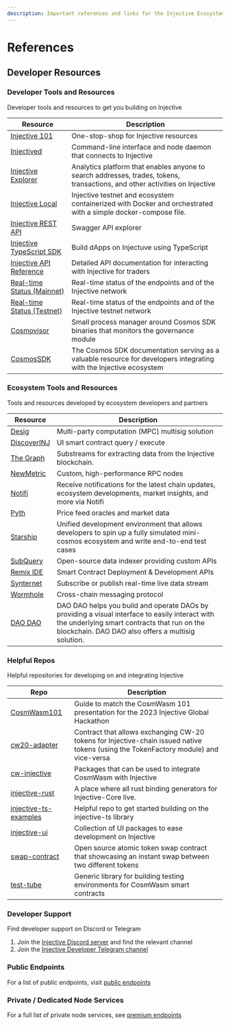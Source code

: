 ```yaml
---
description: Important references and links for the Injective Ecosystem
---
```


# References

## Developer Resources

### Developer Tools and Resources

Developer tools and resources to get you building on Injective

| **Resource**                                                                                  | **Description**                                                                                                             |
| --------------------------------------------------------------------------------------------- | --------------------------------------------------------------------------------------------------------------------------- |
| [Injective 101](https://injective.notion.site/Injective-101-589dedc4c9c04531aae503dbb235d443) | One-stop-shop for Injective resources                                                                                       |
| [Injectived](./developers/injectived/README.md)                                                            | Command-line interface and node daemon that connects to Injective                                                           |
| [Injective Explorer](https://explorer.injective.network/)                                     | Analytics platform that enables anyone to search addresses, trades, tokens, transactions, and other activities on Injective |
| [Injective Local](https://github.com/InjectiveLabs/injective-local)                           | Injective testnet and ecosystem containerized with Docker and orchestrated with a simple docker-compose file.               |
| [Injective REST API](https://lcd.injective.network/swagger/)                                  | Swagger API explorer                                                                                                        |
| [Injective TypeScript SDK](https://docs.ts.injective.network)                                 | Build dApps on Injectuve using TypeScript                                                                                   |
| [Injective API Reference](https://api.injective.exchange)                                     | Detailed API documentation for interacting with Injective for traders                                                       |
| [Real-time Status (Mainnet)](https://status.injective.network/)                               | Real-time status of the endpoints and of the Injective network                                                              |
| [Real-time Status (Testnet)](https://testnet.status.injective.network)                        | Real-time status of the endpoints and of the Injective testnet network                                                      |
| [Cosmovisor](./infra/cosmovisor.md)                                                 | Small process manager around Cosmos SDK binaries that monitors the governance module                                        |
| [CosmosSDK](https://docs.cosmos.network/v0.52/build)                                          | The Cosmos SDK documentation serving as a valuable resource for developers integrating with the Injective ecosystem         |

### Ecosystem Tools and Resources

Tools and resources developed by ecosystem developers and partners

| **Resource**                                                                                       | **Description**                                                                                                                                                                                      |
| -------------------------------------------------------------------------------------------------- | -----------------------------------------------------------------------------------------------------------------------------------------------------------------------------------------------------|
| [Desig](https://desig.io/)                                                                         | Multi-party computation (MPC) multisig solution                                                                                                                                                      |
| [DiscoverINJ](https://alpha.discoverinj.com/console)                                               | UI smart contract query / execute                                                                                                                                                                    |
| [The Graph](https://substreams.streamingfast.io/intro-injective)                                   | Substreams for extracting data from the Injective blockchain.                                                                                                                                        |
| [NewMetric](https://app.newmetric.xyz/)                                                            | Custom, high-performance RPC nodes                                                                                                                                                                   |
| [Notifi](https://injective.com/notifications/)                                                     | Receive notifications for the latest chain updates, ecosystem developments, market insights, and more via Notifi                                                                                     |
| [Pyth](https://docs.pyth.network/home)                                                             | Price feed oracles and market data                                                                                                                                                                   |
| [Starship](https://docs.cosmology.zone/starship)                                                   | Unified development environment that allows developers to spin up a fully simulated mini-cosmos ecosystem and write end-to-end test cases                                                            |
| [SubQuery](https://github.com/subquery/cosmos-subql-starter/tree/main/Injective/injective-starter) | Open-source data indexer providing custom APIs                                                                                                                                                       |
| [Remix IDE](https://docs.welldonestudio.io/code/deploy-and-run/injective) | Smart Contract Deployment & Development APIs                                                                                                                                                                                  |
| [Synternet](https://docs.synternet.com/build/data-layer/developer-portal/subscribe-to-streams)     | Subscribe or publish real-time live data stream                                                                                                                                                      |
| [Wormhole](https://docs.wormhole.com/wormhole)                                                     | Cross-chain messaging protocol                                                                                                                                                                       |
| [DAO DAO](https://daodao.zone/dao/injective)                                                       | DAO DAO helps you build and operate DAOs by providing a visual interface to easily interact with the underlying smart contracts that run on the blockchain. DAO DAO also offers a multisig solution. |

### Helpful Repos

Helpful repositories for developing on and integrating Injective

| **Repo**                                                                                         | **Description**                                                                                                                      |
| ------------------------------------------------------------------------------------------------ | ------------------------------------------------------------------------------------------------------------------------------------ |
| [CosmWasm101](https://github.com/InjectiveLabs/CosmWasm101)                                      | Guide to match the CosmWasm 101 presentation for the 2023 Injective Global Hackathon                                                 |
| [cw20-adapter](https://github.com/InjectiveLabs/cw20-adapter/tree/master/contracts/cw20-adapter) | Contract that allows exchanging CW-20 tokens for Injective-chain issued native tokens (using the TokenFactory module) and vice-versa |
| [cw-injective](https://github.com/InjectiveLabs/cw-injective)                                    | Packages that can be used to integrate CosmWasm with Injective                                                                       |
| [injective-rust](https://github.com/InjectiveLabs/injective-rust)                                | A place where all rust binding generators for Injective-Core live.                                                                   |
| [injective-ts-examples](https://github.com/InjectiveLabs/injective-ts-examples)                  | Helpful repo to get started building on the injective-ts library                                                                     |
| [injective-ui](https://github.com/InjectiveLabs/injective-ui)                                    | Collection of UI packages to ease development on Injective                                                                           |
| [swap-contract](https://github.com/InjectiveLabs/swap-contract)                                  | Open source atomic token swap contract that showcasing an instant swap between two different tokens                                  |
| [test-tube](https://github.com/injectiveLabs/test-tube)                                          | Generic library for building testing environments for CosmWasm smart contracts                                                       |

### Developer Support

Find developer support on Discord or Telegram

1. Join the [Injective Discord server](https://discord.gg/injective) and find the relevant channel
2. Join the [Injective Developer Telegram channel](https://t.me/+qorn-J06fzA0YTZl)

### Public Endpoints

For a list of public endpoints, visit [public endpoints](./infra/public-endpoints.md "mention")

### Private / Dedicated Node Services

For a full list of private node services, see [premium endpoints](infra/premium-endpoints.md "mention")
